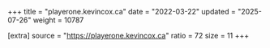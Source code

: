 +++
title = "playerone.kevincox.ca"
date = "2022-03-22"
updated = "2025-07-26"
weight = 10787

[extra]
source = "https://playerone.kevincox.ca"
ratio = 72
size = 11
+++
